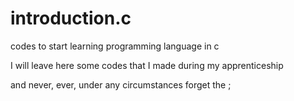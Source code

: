 # introduction.c
codes to start learning programming language in c

I will leave here some codes that I made during my apprenticeship

and never, ever, under any circumstances forget the ;
